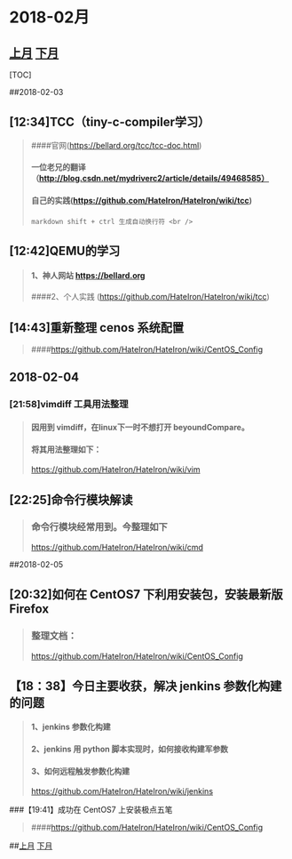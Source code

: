 # 2018-02月

## [上月](../2018/2018-01.html)                                                        [下月](./2018-03.html)   <span id="jump"></span>

[TOC]

##2018-02-03

## [12:34]TCC（tiny-c-compiler学习）

> ####官网(https://bellard.org/tcc/tcc-doc.html)
>
> #### 一位老兄的翻译（http://blog.csdn.net/mydriverc2/article/details/49468585）
>
> #### 自己的实践(https://github.com/HateIron/HateIron/wiki/tcc)
>
> ```shell
> markdown shift + ctrl 生成自动换行符 <br />
> ```



## [12:42]QEMU的学习

> #### 1、神人网站 https://bellard.org
>
> ####2、个人实践 (https://github.com/HateIron/HateIron/wiki/tcc)



## [14:43]重新整理 cenos 系统配置

> ####https://github.com/HateIron/HateIron/wiki/CentOS_Config



## 2018-02-04

### [21:58]vimdiff 工具用法整理

> #### 因用到 vimdiff，在linux下一时不想打开 beyoundCompare。
>
> #### 将其用法整理如下：
>
> https://github.com/HateIron/HateIron/wiki/vim

## [22:25]命令行模块解读

> ### 命令行模块经常用到。今整理如下
>
> https://github.com/HateIron/HateIron/wiki/cmd



##2018-02-05

## [20:32]如何在 CentOS7 下利用安装包，安装最新版 Firefox

> ### 整理文档：
>
> https://github.com/HateIron/HateIron/wiki/CentOS_Config

## 【18：38】今日主要收获，解决 jenkins 参数化构建的问题

> #### 1、jenkins 参数化构建
>
> #### 2、jenkins 用 python 脚本实现时，如何接收构建军参数
>
> #### 3、如何远程触发参数化构建 
>
> https://github.com/HateIron/HateIron/wiki/jenkins



###【19:41】成功在 CentOS7 上安装极点五笔

> ####https://github.com/HateIron/HateIron/wiki/CentOS_Config



##[上月](../2018/2018-01.html)                                                        [下月](./2018-03.html)  
